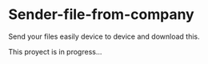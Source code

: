 # Sender-file-from-company
Send your files easily device to device and download this.

This proyect is in progress...
